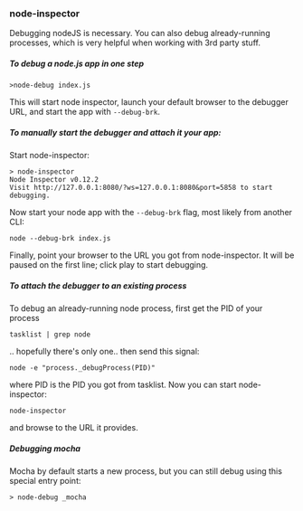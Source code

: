 ### node-inspector

Debugging nodeJS is necessary. You can also debug already-running processes, which is very helpful when working with 3rd party stuff.

##### To debug a node.js app in one step

    >node-debug index.js

This will start node inspector, launch your default browser to the debugger URL, and start the app with `--debug-brk`.

##### To manually start the debugger and attach it your app:

Start node-inspector:

    > node-inspector
    Node Inspector v0.12.2
    Visit http://127.0.0.1:8080/?ws=127.0.0.1:8080&port=5858 to start debugging.

Now start your node app with the `--debug-brk` flag, most likely from another CLI:

    node --debug-brk index.js

Finally, point your browser to the URL you got from node-inspector. It will be paused on the first line; click play to start debugging.
 
##### To attach the debugger to an existing process

To debug an already-running node process, first get the PID of your process

    tasklist | grep node

.. hopefully there's only one.. then send this signal:

    node -e "process._debugProcess(PID)"


where PID is the PID you got from tasklist. Now you can start node-inspector:

    node-inspector

and browse to the URL it provides.


##### Debugging mocha

Mocha by default starts a new process, but you can still debug using this special entry point:

    > node-debug _mocha

